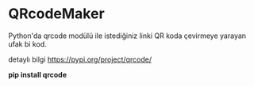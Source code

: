 # QRcodeMaker
Python'da qrcode modülü ile istediğiniz linki QR koda çevirmeye yarayan ufak bi kod.

detaylı bilgi https://pypi.org/project/qrcode/


**pip install qrcode**

